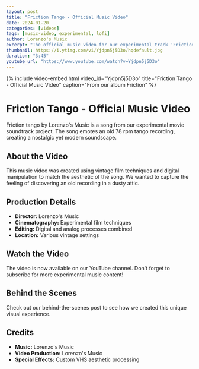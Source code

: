 ```yaml
---
layout: post
title: "Friction Tango - Official Music Video"
date: 2024-01-20
categories: [videos]
tags: [music-video, experimental, lofi]
author: Lorenzo's Music
excerpt: "The official music video for our experimental track 'Friction Tango' from our movie soundtrack project."
thumbnail: https://i.ytimg.com/vi/Yjdpn5j5D3o/hqdefault.jpg
duration: "3:45"
youtube_url: "https://www.youtube.com/watch?v=Yjdpn5j5D3o"
---
```


{% include video-embed.html video_id="Yjdpn5j5D3o" title="Friction Tango - Official Music Video" caption="From our album Friction" %}
# Friction Tango - Official Music Video

Friction tango by Lorenzo's Music is a song from our experimental movie soundtrack project. The song emotes an old 78 rpm tango recording, creating a nostalgic yet modern soundscape.

## About the Video

This music video was created using vintage film techniques and digital manipulation to match the aesthetic of the song. We wanted to capture the feeling of discovering an old recording in a dusty attic.

## Production Details

- **Director:** Lorenzo's Music
- **Cinematography:** Experimental film techniques
- **Editing:** Digital and analog processes combined
- **Location:** Various vintage settings

## Watch the Video

The video is now available on our YouTube channel. Don't forget to subscribe for more experimental music content!

## Behind the Scenes

Check out our behind-the-scenes post to see how we created this unique visual experience.

## Credits

- **Music:** Lorenzo's Music
- **Video Production:** Lorenzo's Music
- **Special Effects:** Custom VHS aesthetic processing
